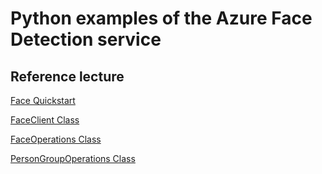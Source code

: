 # Python examples of the Azure Face Detection service

## Reference lecture

[Face Quickstart](https://learn.microsoft.com/en-us/azure/ai-services/computer-vision/quickstarts-sdk/identity-client-library?tabs=linux%2Cvisual-studio&pivots=programming-language-python)

[FaceClient Class](https://learn.microsoft.com/en-us/python/api/azure-cognitiveservices-vision-face/azure.cognitiveservices.vision.face.faceclient?view=azure-python-preview)

[FaceOperations Class](https://learn.microsoft.com/en-us/python/api/azure-cognitiveservices-vision-face/azure.cognitiveservices.vision.face.operations.faceoperations?view=azure-python-preview)

[PersonGroupOperations Class](https://learn.microsoft.com/en-us/python/api/azure-cognitiveservices-vision-face/azure.cognitiveservices.vision.face.operations.persongroupoperations?view=azure-python-preview)
